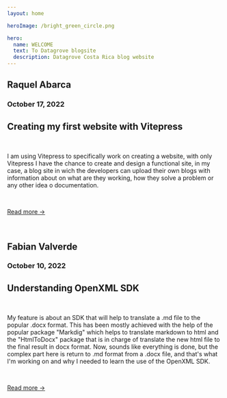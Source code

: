 ```yaml
---
layout: home 

heroImage: /bright_green_circle.png

hero: 
  name: WELCOME
  text: To Datagrove blogsite
  description: Datagrove Costa Rica blog website
---
```

<link rel="stylesheet" type="text/css" href="/.vitepress/theme/custom.css" />

<section class="blog-preview">
  <div class= "avatar-image">
    <div class="avatar" style="background-image: url(/Raquel.webp)"></div>
  </div>
  <div class= "name-date">
    <p><h2>Raquel Abarca</h2></p>
    <p><h3>October 17, 2022</h3></p>
  </div>
  <div class= "preview-text">
    <h1>Creating my first website with Vitepress</h1>
     &nbsp;&nbsp;&nbsp;&nbsp; 
    <p>I am using Vitepress to specifically work on creating a website, with only Vitepress I have the chance to create and design a functional site, in my case, a blog site in wich the developers can upload their own blogs with information about on what are they working, how they solve a problem or any other idea o documentation.</p>
     &nbsp;&nbsp;&nbsp;&nbsp;
    <p><a href=/blogposts/october17th>Read more -></a></p>
  </div>
</section>

  &nbsp;&nbsp;&nbsp;&nbsp;

<section class="blog-preview">
  <div class= "avatar-image">
    <div class="avatar" style="background-image: url(/Fabian.jpeg)"></div>
  </div>
  <div class= "name-date">
    <p><h2>Fabian Valverde</h2></p>
    <p><h3>October 10, 2022</h3></p>
  </div>
  <div class= "preview-text">
    <h1>Understanding OpenXML SDK</h1>
     &nbsp;&nbsp;&nbsp;&nbsp;
    <p>My feature is about an SDK that will help to translate a .md file to the popular .docx format. This has been mostly achieved with the help of the popular package "Markdig" which helps to translate markdown to html and the "HtmlToDocx" package that is in charge of translate the new html file to the final result in docx format.
    Now, sounds like everything is done, but the complex part here is return to .md format from a .docx file, and that's what I'm working on and why I needed to learn the use of the OpenXML SDK.</p>
     &nbsp;&nbsp;&nbsp;&nbsp;
    <p><a href=/blogposts/october10th>Read more -></a></p>
  </div>
</section>